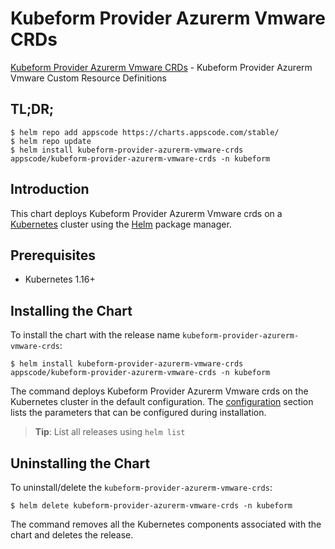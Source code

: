 # Kubeform Provider Azurerm Vmware CRDs

[Kubeform Provider Azurerm Vmware CRDs](https://github.com/kubeform) - Kubeform Provider Azurerm Vmware Custom Resource Definitions

## TL;DR;

```console
$ helm repo add appscode https://charts.appscode.com/stable/
$ helm repo update
$ helm install kubeform-provider-azurerm-vmware-crds appscode/kubeform-provider-azurerm-vmware-crds -n kubeform
```

## Introduction

This chart deploys Kubeform Provider Azurerm Vmware crds on a [Kubernetes](http://kubernetes.io) cluster using the [Helm](https://helm.sh) package manager.

## Prerequisites

- Kubernetes 1.16+

## Installing the Chart

To install the chart with the release name `kubeform-provider-azurerm-vmware-crds`:

```console
$ helm install kubeform-provider-azurerm-vmware-crds appscode/kubeform-provider-azurerm-vmware-crds -n kubeform
```

The command deploys Kubeform Provider Azurerm Vmware crds on the Kubernetes cluster in the default configuration. The [configuration](#configuration) section lists the parameters that can be configured during installation.

> **Tip**: List all releases using `helm list`

## Uninstalling the Chart

To uninstall/delete the `kubeform-provider-azurerm-vmware-crds`:

```console
$ helm delete kubeform-provider-azurerm-vmware-crds -n kubeform
```

The command removes all the Kubernetes components associated with the chart and deletes the release.


